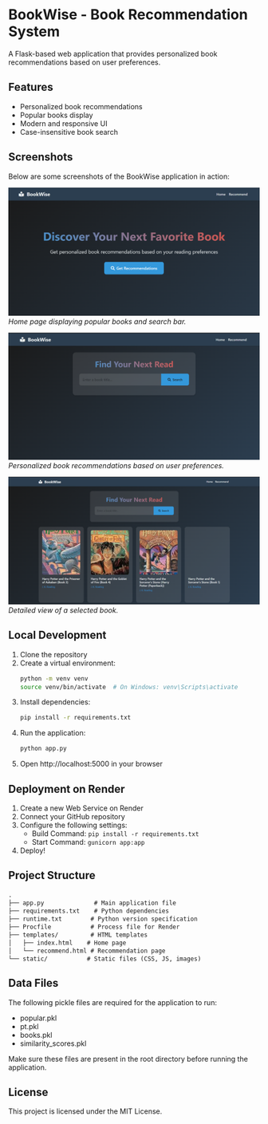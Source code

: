 # BookWise - Book Recommendation System

A Flask-based web application that provides personalized book recommendations based on user preferences.

## Features

- Personalized book recommendations
- Popular books display
- Modern and responsive UI
- Case-insensitive book search

## Screenshots

Below are some screenshots of the BookWise application in action:

![Home Page](Screens/Screen1.png)
_Home page displaying popular books and search bar._

![Recommendations](Screens/Screen2.png)
_Personalized book recommendations based on user preferences._

![Book Details](Screens/Screen3.png)
_Detailed view of a selected book._

## Local Development

1. Clone the repository
2. Create a virtual environment:
   ```bash
   python -m venv venv
   source venv/bin/activate  # On Windows: venv\Scripts\activate
   ```
3. Install dependencies:
   ```bash
   pip install -r requirements.txt
   ```
4. Run the application:
   ```bash
   python app.py
   ```
5. Open http://localhost:5000 in your browser

## Deployment on Render

1. Create a new Web Service on Render
2. Connect your GitHub repository
3. Configure the following settings:
   - Build Command: `pip install -r requirements.txt`
   - Start Command: `gunicorn app:app`
4. Deploy!

## Project Structure

```
.
├── app.py              # Main application file
├── requirements.txt    # Python dependencies
├── runtime.txt        # Python version specification
├── Procfile           # Process file for Render
├── templates/         # HTML templates
│   ├── index.html    # Home page
│   └── recommend.html # Recommendation page
└── static/           # Static files (CSS, JS, images)
```

## Data Files

The following pickle files are required for the application to run:

- popular.pkl
- pt.pkl
- books.pkl
- similarity_scores.pkl

Make sure these files are present in the root directory before running the application.

## License

This project is licensed under the MIT License.
